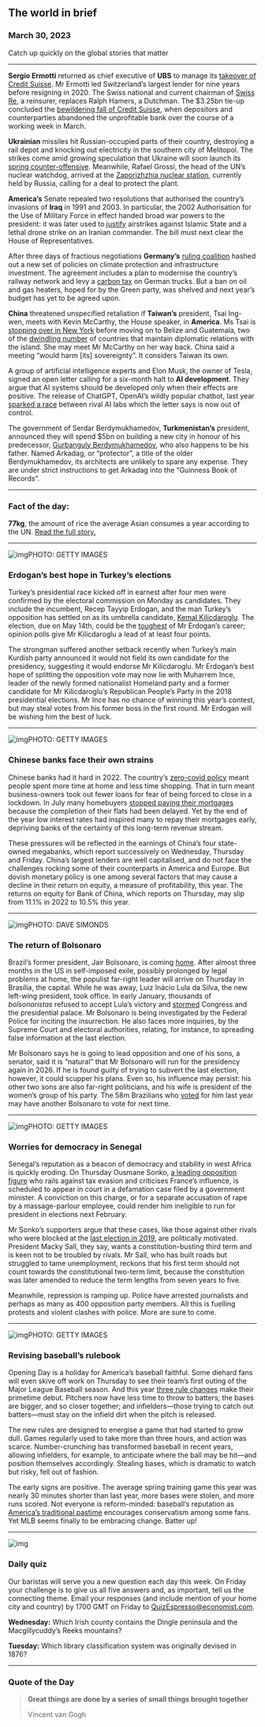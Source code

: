 ## The world in brief

### March 30, 2023

Catch up quickly on the global stories that matter



------



**Sergio Ermotti** returned as chief executive of **UBS** to manage its [takeover of Credit Suisse](https://www.economist.com/finance-and-economics/2023/03/19/a-momentous-but-unhappy-union-ubs-saves-credit-suisse). Mr Ermotti led Switzerland’s largest lender for nine years before resigning in 2020. The Swiss national and current chairman of [Swiss Re](https://www.economist.com/business/2022/05/23/the-recipe-for-the-outperformance-of-swiss-businesses), a reinsurer, replaces Ralph Hamers, a Dutchman. The $3.25bn tie-up concluded the [bewildering fall of Credit Suisse](https://www.economist.com/finance-and-economics/2023/03/24/after-credit-suisses-demise-attention-turns-to-deutsche-bank), when depositors and counterparties abandoned the unprofitable bank over the course of a working week in March.

**Ukrainian** missiles hit Russian-occupied parts of their country, destroying a rail depot and knocking out electricity in the southern city of Melitopol. The strikes come amid growing speculation that Ukraine will soon launch its [spring counter-offensive](https://www.economist.com/europe/2023/03/06/ukraine-is-building-up-its-forces-for-an-offensive). Meanwhile, Rafael Grossi, the head of the UN’s nuclear watchdog, arrived at the [Zaporizhzhia nuclear station](https://www.economist.com/the-economist-explains/2022/08/19/what-is-at-stake-at-ukraines-zaporizhia-nuclear-plant), currently held by Russia, calling for a deal to protect the plant.

**America’s** Senate repealed two resolutions that authorised the country’s invasions of **Iraq** in 1991 and 2003. In particular, the 2002 Authorisation for the Use of Military Force in effect handed broad war powers to the president: it was later used to [justify](https://www.nytimes.com/2023/03/29/us/politics/congress-iraq-war-powers-authorization.html) airstrikes against Islamic State and a lethal drone strike on an Iranian commander. The bill must next clear the House of Representatives.

After three days of fractious negotiations **Germany’s** [ruling coalition](https://www.economist.com/europe/2023/03/15/germany-is-finally-tackling-its-long-standing-economic-weaknesses) hashed out a new set of policies on climate protection and infrastructure investment. The agreement includes a plan to modernise the country’s railway network and levy a [carbon tax](https://www.economist.com/finance-and-economics/2022/05/26/carbon-markets-are-going-global) on German trucks. But a ban on oil and gas heaters, hoped for by the Green party, was shelved and next year’s budget has yet to be agreed upon.

**China** threatened unspecified retaliation if **Taiwan’s** president, Tsai Ing-wen, meets with Kevin McCarthy, the House speaker, in **America**. Ms Tsai is [stopping over in New York](https://www.economist.com/china/2023/03/29/taiwans-president-tsai-ing-wen-starts-a-sensitive-visit-to-america) before moving on to Belize and Guatemala, two of the [dwindling number](https://www.economist.com/the-economist-explains/2023/03/28/why-is-taiwan-losing-its-friends) of countries that maintain diplomatic relations with the island. She may meet Mr McCarthy on her way back. China said a meeting “would harm [its] sovereignty”. It considers Taiwan its own.

A group of artificial intelligence experts and Elon Musk, the owner of Tesla, signed an open letter calling for a six-month halt to **AI development**. They argue that AI systems should be developed only when their effects are positive. The release of ChatGPT, OpenAI’s wildly popular chatbot, last year [sparked a race](https://www.economist.com/business/2023/01/30/the-race-of-the-ai-labs-heats-up) between rival AI labs which the letter says is now out of control.

The government of Serdar Berdymukhamedov, **Turkmenistan’s** president, announced they will spend $5bn on building a new city in honour of his predecessor, [Gurbanguly Berdymukhamedov](https://www.economist.com/asia/2022/02/17/turkmenistans-despot-finds-a-worthy-successor-his-son), who also happens to be his father. Named Arkadag, or “protector”, a title of the older Berdymukhamedov, its architects are unlikely to spare any expense. They are under strict instructions to get Arkadag into the “Guinness Book of Records”.



------



### Fact of the day: 

**77kg**, the amount of rice the average Asian consumes a year according to the UN. [Read the full story.](https://www.economist.com/asia/2023/03/28/there-is-a-global-rice-crisis)



------



![img](https://niceboy.online/insight/public/Espresso/PHOTOS/20230401_dap338.jpg)PHOTO: GETTY IMAGES

### Erdogan’s best hope in Turkey’s elections

Turkey’s presidential race kicked off in earnest after four men were confirmed by the electoral commission on Monday as candidates. They include the incumbent, Recep Tayyip Erdogan, and the man Turkey’s opposition has settled on as its umbrella candidate, [Kemal Kilicdaroglu](https://www.economist.com/europe/2023/03/09/turkeys-opposition-has-picked-its-man). The election, due on May 14th, could be the [toughest](https://www.economist.com/europe/2023/03/26/ahead-of-a-critical-election-turkeys-economy-is-running-on-borrowed-time) of Mr Erdogan’s career; opinion polls give Mr Kilicdaroglu a lead of at least four points.

The strongman suffered another setback recently when Turkey’s main Kurdish party announced it would not field its own candidate for the presidency, suggesting it would endorse Mr Kilicdaroglu. Mr Erdogan’s best hope of splitting the opposition vote may now lie with Muharrem Ince, leader of the newly formed nationalist Homeland party and a former candidate for Mr Kilicdaroglu’s Republican People’s Party in the 2018 presidential elections. Mr Ince has no chance of winning this year’s contest, but may steal votes from his former boss in the first round. Mr Erdogan will be wishing him the best of luck.



------



![img](https://niceboy.online/insight/public/Espresso/PHOTOS/20230401_dap340.jpg)PHOTO: GETTY IMAGES

### Chinese banks face their own strains

Chinese banks had it hard in 2022. The country’s [zero-covid policy](https://www.economist.com/podcasts/2023/02/28/what-is-the-legacy-of-chinas-zero-covid-policies) meant people spent more time at home and less time shopping. That in turn meant business-owners took out fewer loans for fear of being forced to close in a lockdown. In July many homebuyers [stopped paying their mortgages](https://www.economist.com/finance-and-economics/2022/08/09/chinas-mortgage-boycotts-are-a-symptom-of-a-broader-crisis) because the completion of their flats had been delayed. Yet by the end of the year low interest rates had inspired many to repay their mortgages early, depriving banks of the certainty of this long-term revenue stream.

These pressures will be reflected in the earnings of China’s four state-owned megabanks, which report successively on Wednesday, Thursday and Friday. China’s largest lenders are well capitalised, and do not face the challenges rocking some of their counterparts in America and Europe. But dovish monetary policy is one among several factors that may cause a decline in their return on equity, a measure of profitability, this year. The returns on equity for Bank of China, which reports on Thursday, may slip from 11.1% in 2022 to 10.5% this year.



------



![img](https://niceboy.online/insight/public/Espresso/PHOTOS/20230401_dap345.jpg)PHOTO: DAVE SIMONDS

### The return of Bolsonaro

Brazil’s former president, Jair Bolsonaro, is coming [home](https://www.economist.com/the-americas/2023/03/02/brazils-new-president-may-soon-face-another-threat-his-predecessor). After almost three months in the US in self-imposed exile, possibly prolonged by legal problems at home, the populist far-right leader will arrive on Thursday in Brasília, the capital. While he was away, Luiz Inácio Lula da Silva, the new left-wing president, took office. In early January, thousands of *bolsonaristas* refused to accept Lula’s victory and [stormed](https://www.economist.com/the-americas/2023/01/09/supporters-of-jair-bolsonaro-mount-an-insurrection-in-brazil) Congress and the presidential palace. Mr Bolsonaro is being investigated by the Federal Police for inciting the insurrection. He also faces more inquiries, by the Supreme Court and electoral authorities, relating, for instance, to spreading false information at the last election.

Mr Bolsonaro says he is going to lead opposition and one of his sons, a senator, said it is “natural” that Mr Bolsonaro will run for the presidency again in 2026. If he is found guilty of trying to subvert the last election, however, it could scupper his plans. Even so, his influence may persist: his other two sons are also far-right politicians, and his wife is president of the women’s group of his party. The 58m Brazilians who [voted](https://www.economist.com/films/2022/10/31/lula-wins-the-brazilian-election) for him last year may have another Bolsonaro to vote for next time.



------



![img](https://niceboy.online/insight/public/Espresso/PHOTOS/20230401_dap344.jpg)PHOTO: GETTY IMAGES

### Worries for democracy in Senegal

Senegal’s reputation as a beacon of democracy and stability in west Africa is quickly eroding. On Thursday Ousmane Sonko, [a leading opposition figure](https://www.economist.com/middle-east-and-africa/2021/03/10/the-arrest-of-an-opposition-leader-sparks-protests-in-senegal) who rails against tax evasion and criticises France’s influence, is scheduled to appear in court in a defamation case filed by a government minister. A conviction on this charge, or for a separate accusation of rape by a massage-parlour employee, could render him ineligible to run for president in elections next February.

Mr Sonko’s supporters argue that these cases, like those against other rivals who were blocked at the [last election in 2019](https://www.economist.com/middle-east-and-africa/2019/02/22/senegal-west-africas-most-stable-democracy-teeters), are politically motivated. President Macky Sall, they say, wants a constitution-busting third term and is keen not to be troubled by rivals. Mr Sall, who has built roads but struggled to tame unemployment, reckons that his first term should not count towards the constitutional two-term limit, because the constitution was later amended to reduce the term lengths from seven years to five.

Meanwhile, repression is ramping up. Police have arrested journalists and perhaps as many as 400 opposition party members. All this is fuelling protests and violent clashes with police. More are sure to come.



------



![img](https://niceboy.online/insight/public/Espresso/PHOTOS/20230401_dap342.jpg)PHOTO: GETTY IMAGES

### Revising baseball’s rulebook

Opening Day is a holiday for America’s baseball faithful. Some diehard fans will even skive off work on Thursday to see their team’s first outing of the Major League Baseball season. And this year [three rule changes](https://www.economist.com/culture/2023/03/24/major-league-baseball-sheds-its-conservatism-and-embraces-fun) make their primetime debut. Pitchers now have less time to throw to batters; the bases are bigger, and so closer together; and infielders—those trying to catch out batters—must stay on the infield dirt when the pitch is released.

The new rules are designed to energise a game that had started to grow dull. Games regularly used to take more than three hours, and action was scarce. Number-crunching has transformed baseball in recent years, allowing infielders, for example, to anticipate where the ball may be hit—and position themselves accordingly. Stealing bases, which is dramatic to watch but risky, fell out of fashion.

The early signs are positive. The average spring training game this year was nearly 30 minutes shorter than last year, more bases were stolen, and more runs scored. Not everyone is reform-minded: baseball’s reputation as [America’s traditional pastime](https://www.economist.com/united-states/2021/06/05/who-owns-the-national-pastime) encourages conservatism among some fans. Yet MLB seems finally to be embracing change. Batter up!



------



![img](https://niceboy.online/insight/public/Espresso/PHOTOS/QuizNEW_37_60.jpeg)

### Daily quiz

Our baristas will serve you a new question each day this week. On Friday your challenge is to give us all five answers and, as important, tell us the connecting theme. Email your responses (and include mention of your home city and country) by 1700 GMT on Friday to [QuizEspresso@economist.com](https://mail.google.com/mail/?view=cm&fs=1&tf=1&to=QuizEspresso@economist.com).

**Wednesday:** Which Irish county contains the Dingle peninsula and the Macgillycuddy’s Reeks mountains?

**Tuesday:** Which library classification system was originally devised in 1876?



------



### Quote of the Day

> **Great things are done by a series of small things brought together**
>
> Vincent van Gogh






